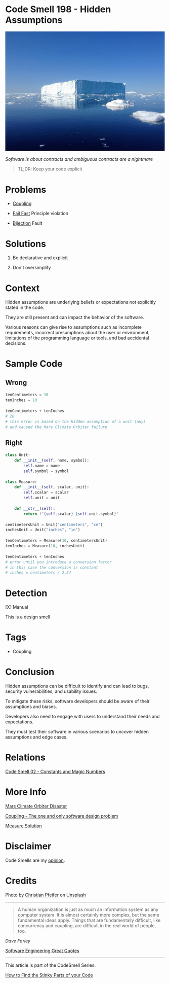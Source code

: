 # Code Smell 198 - Hidden Assumptions
            
![Code Smell 198 - Hidden Assumptions](Code%20Smell%20198%20-%20Hidden%20Assumptions.jpg)

*Software is about contracts and ambiguous contracts are a nightmare*

> TL;DR: Keep your code explicit

# Problems

- [Coupling](https://github.com/mcsee/Software-Design-Articles/tree/main/Articles/Theory/Coupling%20-%20The%20one%20and%20only%20software%20design%20problem/readme.md)

- [Fail Fast](https://github.com/mcsee/Software-Design-Articles/tree/main/Articles/Theory/Fail%20Fast/readme.md) Principle violation

- [Bijection](https://github.com/mcsee/Software-Design-Articles/tree/main/Articles/Theory/The%20One%20and%20Only%20Software%20Design%20Principle/readme.md) Fault

# Solutions

1. Be declarative and explicit

2. Don't oversimplify

# Context

Hidden assumptions are underlying beliefs or expectations not explicitly stated in the code.

They are still present and can impact the behavior of the software.

Various reasons can give rise to assumptions such as incomplete requirements, incorrect presumptions about the user or environment, limitations of the programming language or tools, and bad accidental decisions.

# Sample Code

## Wrong

[Gist Url]: # (https://gist.github.com/mcsee/33f7a662d4394e6c94c6603f88d9e975)

```python
tenCentimeters = 10
tenInches = 10

tenCentimeters + tenInches
# 20
# this error is based on the hidden assumption of a unit (any)
# and caused the Mars Climate Orbiter failure
```

## Right

[Gist Url]: # (https://gist.github.com/mcsee/a0ee2b3ec2e963149bb2b39a9cfa1a08)

```python
class Unit:
    def __init__(self, name, symbol):
        self.name = name
        self.symbol = symbol

class Measure:
    def __init__(self, scalar, unit):
        self.scalar = scalar
        self.unit = unit

    def __str__(self):
        return f"{self.scalar} {self.unit.symbol}"

centimetersUnit = Unit("centimeters", "cm")
inchesUnit = Unit("inches", "in")

tenCentimeters = Measure(10, centimetersUnit)
tenInches = Measure(10, inchesUnit)

tenCentimeters + tenInches
# error until you introduce a conversion factor
# in this case the conversion is constant 
# inches = centimeters / 2.54
```

# Detection

[X] Manual

This is a design smell

# Tags

- Coupling

# Conclusion

Hidden assumptions can be difficult to identify and can lead to bugs, security vulnerabilities, and usability issues.

To mitigate these risks, software developers should be aware of their assumptions and biases.

Developers also need to engage with users to understand their needs and expectations.

They must test their software in various scenarios to uncover hidden assumptions and edge cases.

# Relations

[Code Smell 02 - Constants and Magic Numbers](https://github.com/mcsee/Software-Design-Articles/tree/main/Articles/Code%20Smells/Code%20Smell%2002%20-%20Constants%20and%20Magic%20Numbers/readme.md)

# More Info

[Mars Climate Orbiter Disaster](https://solarsystem.nasa.gov/missions/mars-climate-orbiter/in-depth/)

[Coupling - The one and only software design problem](https://github.com/mcsee/Software-Design-Articles/tree/main/Articles/Theory/Coupling%20-%20The%20one%20and%20only%20software%20design%20problem/readme.md)

[Measure Solution](https://www.semanticscholar.org/paper/Arithmetic-with-measurements-on-dynamically-typed-Wilkinson-Prieto/40ac4b9918f8fa71fde88449ce9261857317c192)

# Disclaimer

Code Smells are my [opinion](https://github.com/mcsee/Software-Design-Articles/tree/main/Articles/Blogging/I%20Wrote%20More%20than%2090%20Articles%20on%202021%20Here%20is%20What%20I%20Learned/readme.md).

# Credits

Photo by [Christian Pfeifer](https://unsplash.com/@sailingaroundtheworld) on [Unsplash](https://unsplash.com/photos/l6OraG-v0d8)

* * *

> A human organization is just as much an information system as any computer system. It is almost certainly more complex, but the same fundamental ideas apply. Things that are fundamentally difficult, like concurrency and coupling, are difficult in the real world of people, too.

_Dave Farley_

[Software Engineering Great Quotes](https://github.com/mcsee/Software-Design-Articles/tree/main/Articles/Quotes/Software%20Engineering%20Great%20Quotes/readme.md)

* * *

This article is part of the CodeSmell Series.

[How to Find the Stinky Parts of your Code](https://github.com/mcsee/Software-Design-Articles/tree/main/Articles/Code%20Smells/How%20to%20Find%20the%20Stinky%20parts%20of%20your%20Code/readme.md)